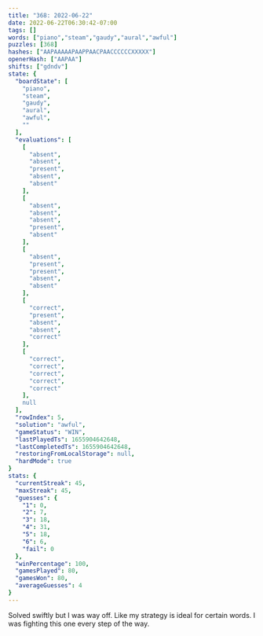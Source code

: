 ```yaml
---
title: "368: 2022-06-22"
date: 2022-06-22T06:30:42-07:00
tags: []
words: ["piano","steam","gaudy","aural","awful"]
puzzles: [368]
hashes: ["AAPAAAAAPAAPPAACPAACCCCCCXXXXX"]
openerHash: ["AAPAA"]
shifts: ["gdndv"]
state: {
  "boardState": [
    "piano",
    "steam",
    "gaudy",
    "aural",
    "awful",
    ""
  ],
  "evaluations": [
    [
      "absent",
      "absent",
      "present",
      "absent",
      "absent"
    ],
    [
      "absent",
      "absent",
      "absent",
      "present",
      "absent"
    ],
    [
      "absent",
      "present",
      "present",
      "absent",
      "absent"
    ],
    [
      "correct",
      "present",
      "absent",
      "absent",
      "correct"
    ],
    [
      "correct",
      "correct",
      "correct",
      "correct",
      "correct"
    ],
    null
  ],
  "rowIndex": 5,
  "solution": "awful",
  "gameStatus": "WIN",
  "lastPlayedTs": 1655904642648,
  "lastCompletedTs": 1655904642648,
  "restoringFromLocalStorage": null,
  "hardMode": true
}
stats: {
  "currentStreak": 45,
  "maxStreak": 45,
  "guesses": {
    "1": 0,
    "2": 7,
    "3": 18,
    "4": 31,
    "5": 18,
    "6": 6,
    "fail": 0
  },
  "winPercentage": 100,
  "gamesPlayed": 80,
  "gamesWon": 80,
  "averageGuesses": 4
}
---
```


<!-- more -->
Solved swiftly but I was way off. Like my strategy is ideal for certain words. I was fighting this one every step of the way. 

